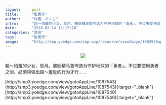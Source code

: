 ```yaml
---
layout:     post
title:      "耻勇传"
author:     "作者：たくじ"
intro:      "超～怕羞的少女，臯月。被妖精马鲁哔选为守护地球的「勇者」。不过要使用勇者之剑，必须得做出超～羞耻的行为才行……"
date:       "2018-02-14 12:17:20"
categories: "其他"
tags:       "耻勇传"
image:      "http://smp.yoedge.com/smp-app/resource/viewImage/1002959appline.png"
---
```

<div style="text-align: center">
<p><img src="http://smp.yoedge.com/smp-app/resource/viewImage/1002959appline.png"/></p>
</div>
<p class="post-meta">
<span>超～怕羞的少女，臯月。被妖精马鲁哔选为守护地球的「勇者」。不过要使用勇者之剑，必须得做出超～羞耻的行为才行……</span>
</p>
[http://smp3.yoedge.com/view/gotoAppLine/1087543](http://smp3.yoedge.com/view/gotoAppLine/1087543){:target="_blank"}
[http://smp3.yoedge.com/view/gotoAppLine/1087540](http://smp3.yoedge.com/view/gotoAppLine/1087540){:target="_blank"}



